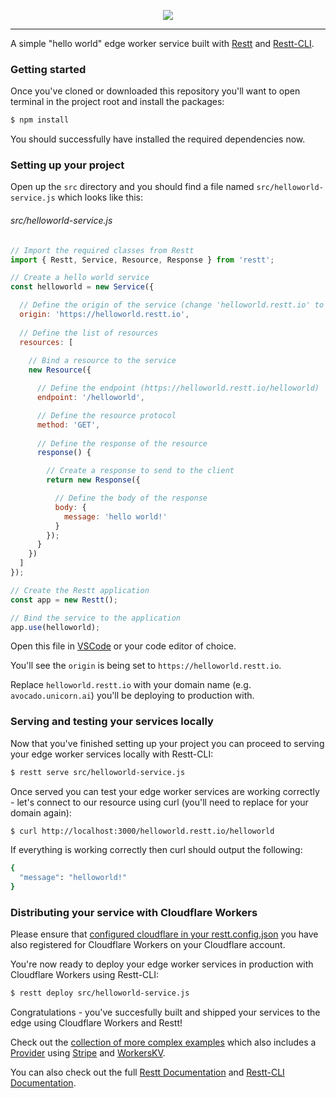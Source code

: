 <p align="center">
  <a href="https://restt.io" target="_blank">
    <img src="https://i.imgur.com/nAlPbln.png">
  </a>
</p>

***

A simple "hello world" edge worker service built with [Restt](https://github.com/resttjs/restt) and [Restt-CLI](https://github.com/resttjs/restt-cli).<br>

### Getting started

Once you've cloned or downloaded this repository you'll want to open terminal in the project root and install the packages:<br>

```bash
$ npm install
```

You should successfully have installed the required dependencies now.<br>

### Setting up your project

Open up the `src` directory and you should find a file named `src/helloworld-service.js` which looks like this:<br>

###### src/helloworld-service.js
```js
// Import the required classes from Restt
import { Restt, Service, Resource, Response } from 'restt';

// Create a hello world service
const helloworld = new Service({

  // Define the origin of the service (change 'helloworld.restt.io' to your domain)
  origin: 'https://helloworld.restt.io',
  
  // Define the list of resources
  resources: [
    
    // Bind a resource to the service
    new Resource({

      // Define the endpoint (https://helloworld.restt.io/helloworld)
      endpoint: '/helloworld',

      // Define the resource protocol
      method: 'GET',
      
      // Define the response of the resource
      response() {

        // Create a response to send to the client
        return new Response({

          // Define the body of the response
          body: {
            message: 'hello world!'
          }
        });
      }
    })
  ]
});

// Create the Restt application
const app = new Restt();

// Bind the service to the application
app.use(helloworld);
```

Open this file in [VSCode](https://code.visualstudio.com/) or your code editor of choice.<br>

You'll see the `origin` is being set to `https://helloworld.restt.io`.<br>

Replace `helloworld.restt.io` with your domain name (e.g. `avocado.unicorn.ai`) you'll be deploying to production with.<br>

### Serving and testing your services locally

Now that you've finished setting up your project you can proceed to serving your edge worker services locally with Restt-CLI:<br>

```bash
$ restt serve src/helloworld-service.js
```

Once served you can test your edge worker services are working correctly - let's connect to our resource using curl (you'll need to replace for your domain again):</br>

```bash
$ curl http://localhost:3000/helloworld.restt.io/helloworld
```

If everything is working correctly then curl should output the following:<br>

```bash
{
  "message": "helloworld!"
}
```

### Distributing your service with Cloudflare Workers

Please ensure that [configured cloudflare in your restt.config.json](https://github.com/resttjs/restt-cli/blob/README.md#configuration) you have also registered for Cloudflare Workers on your Cloudflare account.<br>

You're now ready to deploy your edge worker services in production with Cloudflare Workers using Restt-CLI:<br>

```bash
$ restt deploy src/helloworld-service.js
```

Congratulations - you've succesfully built and shipped your services to the edge using Cloudflare Workers and Restt!<br>

Check out the [collection of more complex examples](https://github.com/resttjs/complex-example) which also includes a [Provider](#provider) using [Stripe](https://stripe.com) and [WorkersKV](https://developers.cloudflare.com/workers/kv/).<br>

You can also check out the full [Restt Documentation](https://github.com/resttjs/restt#readme) and [Restt-CLI Documentation](https://github.com/resttjs/restt-cli#readme).